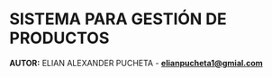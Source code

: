 # SISTEMA PARA GESTIÓN DE PRODUCTOS 
**AUTOR:** ELIAN ALEXANDER PUCHETA - **elianpucheta1@gmial.com**

